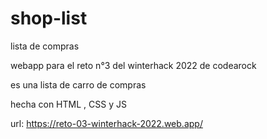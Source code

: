 # shop-list
lista de compras

webapp para el reto n°3 del winterhack 2022 de codearock 

es una lista de carro de compras

hecha con HTML , CSS y JS 

url: https://reto-03-winterhack-2022.web.app/

